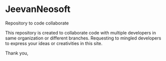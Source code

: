 # JeevanNeosoft
Repository to code collaborate

This repository is created to collaborate code with multiple developers in same organization or different branches.
Requesting to mingled developers to express your ideas or creativities in this site. 

Thank you,
